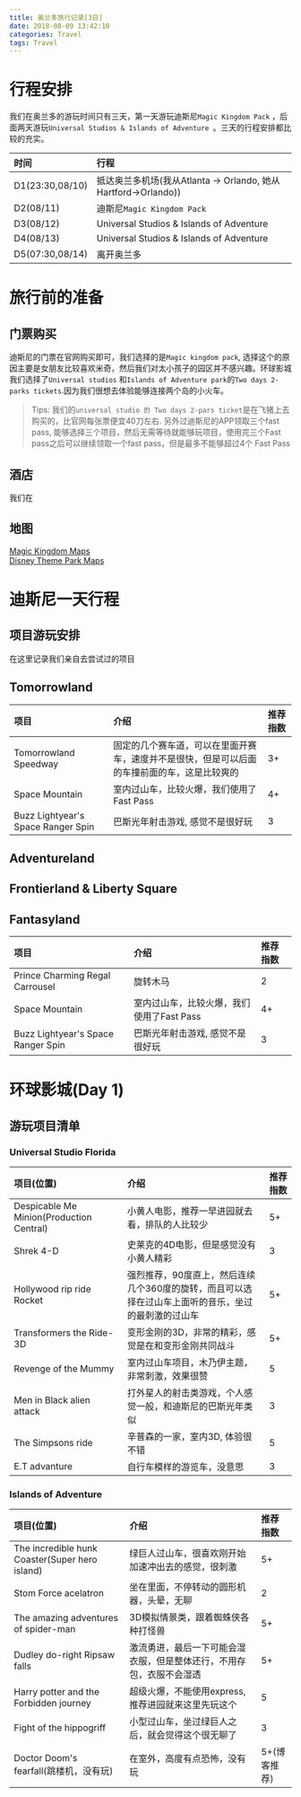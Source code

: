 ```yaml
---
title: 奥兰多旅行记录[3日]
date: 2018-08-09 13:42:10
categories: Travel 
tags: Travel
---
```


# 行程安排
我们在奥兰多的游玩时间只有三天，第一天游玩迪斯尼`Magic Kingdom Pack` ，后面两天游玩`Universal Studios & Islands of Adventure `。三天的行程安排都比较的充实。  

| 时间            | 行程                                                           |
| :-------------- | :------------------------------------------------------------- |
| D1(23:30,08/10) | 抵达奥兰多机场(我从Atlanta -> Orlando, 她从Hartford->Orlando)) |
| D2(08/11)       | 迪斯尼`Magic Kingdom Pack`                                     |
| D3(08/12)       | Universal Studios & Islands of Adventure                       |
| D4(08/13)       | Universal Studios & Islands of Adventure                       |
| D5(07:30,08/14) | 离开奥兰多                                                     |

<!--more-->
# 旅行前的准备
## 门票购买
迪斯尼的门票在官网购买即可，我们选择的是`Magic kingdom pack`, 选择这个的原因主要是女朋友比较喜欢米奇，然后我们对太小孩子的园区并不感兴趣。环球影城我们选择了`Universal studios` 和`Islands of Adventure park`的`Two days 2-parks tickets`.因为我们很想去体验能够连接两个岛的小火车。

> Tips: 我们的`universal studio 的 Two days 2-pars ticket`是在飞猪上去购买的，比官网每张票便宜40刀左右. 另外过迪斯尼的APP领取三个fast pass, 能够选择三个项目，然后无需等待就能够玩项目，使用完三个Fast pass之后可以继续领取一个fast pass，但是最多不能够超过4个 Fast Pass

## 酒店
我们在

## 地图
[Magic Kingdom Maps](http://www.wdwinfo.com/maps/MK.htm)  
[Disney Theme Park Maps](http://www.wdwinfo.com/maps/index.htm) 

# 迪斯尼一天行程
## 项目游玩安排
在这里记录我们亲自去尝试过的项目

## Tomorrowland
| 项目                               | 介绍                                                                                         | 推荐指数 |
| :--------------------------------- | :------------------------------------------------------------------------------------------- | :------- |
| Tomorrowland Speedway              | 固定的几个赛车道，可以在里面开赛车，速度并不是很快，但是可以后面的车撞前面的车，这是比较爽的 | 3+       |
| Space Mountain                     | 室内过山车，比较火爆，我们使用了Fast Pass                                                    | 4+       |
| Buzz Lightyear's Space Ranger Spin | 巴斯光年射击游戏, 感觉不是很好玩                                                             | 3        |

## Adventureland

## Frontierland & Liberty Square

## Fantasyland
| 项目                               | 介绍                                      | 推荐指数 |
| :--------------------------------- | :---------------------------------------- | :------- |
| Prince Charming Regal Carrousel    | 旋转木马                                  | 2        |
| Space Mountain                     | 室内过山车，比较火爆，我们使用了Fast Pass | 4+       |
| Buzz Lightyear's Space Ranger Spin | 巴斯光年射击游戏, 感觉不是很好玩          | 3        |


# 环球影城(Day 1)
## 游玩项目清单
### Universal Studio Florida

| 项目(位置)                               | 介绍                                                                                                | 推荐指数 |
| :--------------------------------------- | :-------------------------------------------------------------------------------------------------- | :------- |
| Despicable Me Minion(Production Central) | 小黄人电影，推荐一早进园就去看，排队的人比较少                                                      | 5+       |
| Shrek 4-D                                | 史莱克的4D电影，但是感觉没有小黄人精彩                                                              | 3        |
| Hollywood rip ride Rocket                | 强烈推荐，90度直上，然后连续几个360度的旋转，而且可以选择在过山车上面听的音乐，坐过的最刺激的过山车 | 5+       |
| Transformers the Ride-3D                 | 变形金刚的3D，非常的精彩，感觉是在和变形金刚共同战斗                                                | 5+       |
| Revenge of the Mummy                     | 室内过山车项目，木乃伊主题，非常刺激，效果很赞                                                      | 5        |
| Men in Black alien attack                | 打外星人的射击类游戏，个人感觉一般，和迪斯尼的巴斯光年类似                                          | 3        |
| The Simpsons ride                        | 辛普森的一家，室内3D, 体验很不错                                                                    | 5        |
| E.T advanture                            | 自行车模样的游览车，没意思                                                                          | 3        |


### Islands of Adventure
| 项目(位置)                                     | 介绍                                                                 | 推荐指数     |
| :--------------------------------------------- | :------------------------------------------------------------------- | :----------- |
| The incredible hunk Coaster(Super hero island) | 绿巨人过山车，很喜欢刚开始加速冲出去的感觉，很刺激                   | 5+           |
| Stom Force acelatron                           | 坐在里面，不停转动的圆形机器，头晕，无聊                             | 2            |
| The amazing adventures of spider-man           | 3D模拟情景类，跟着蜘蛛侠各种打怪兽                                   | 5+           |
| Dudley do-right Ripsaw falls                   | 激流勇进，最后一下可能会湿衣服，但是整体还行，不用存包，衣服不会湿透 | 5+           |
| Harry potter and the Forbidden journey         | 超级火爆，不能使用express,推荐进园就来这里先玩这个                   | 5            |
| Fight of the hippogriff                        | 小型过山车，坐过绿巨人之后，就会觉得这个很无聊了                     | 3            |
| Doctor Doom's fearfall(跳楼机，没有玩)         | 在室外，高度有点恐怖，没有玩                                         | 5+(博客推荐) |


